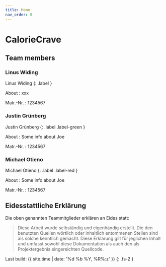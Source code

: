 ```yaml
---
title: Home
nav_order: 0
---
```


# CalorieCrave


## Team members

### Linus Widing
Linus Widing
{: .label }

About
: xxx

Matr.-Nr.
: 1234567

### Justin Grünberg
Justin Grünberg
{: .label .label-green }

About
: Some info about Joe

Matr.-Nr.
: 1234567

### Michael Otieno
Michael Otieno
{: .label .label-red }

About
: Some info about Joe

Matr.-Nr.
: 1234567

## Eidesstattliche Erklärung

Die oben genannten Teammitglieder erklären an Eides statt:

> Diese Arbeit wurde selbständig und eigenhändig erstellt. Die den benutzten Quellen wörtlich oder inhaltlich entommenen Stellen sind als solche kenntlich gemacht. Diese Erklärung gilt für jeglichen Inhalt und umfasst sowohl diese Dokumentation als auch den als Projektergebnis eingereichten Quellcode.

Last build: {{ site.time | date: '%d %b %Y, %R%:z' }}
{: .fs-2 }